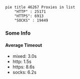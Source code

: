 
```mermaid
pie title 46267 Proxies in list
    "HTTP" : 25171
    "HTTPS": 6913
    "SOCKS" : 19449
```

### Some Info
#### Average Timeout

- mixed: 3.0s
- http: 1.5s
- https: 8.6s
- socks: 6.2s